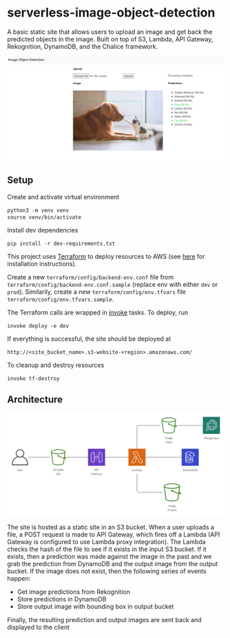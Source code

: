 # serverless-image-object-detection

A basic static site that allows users to upload an image and get back the predicted objects in the image. Built on top of S3, Lambda, API Gateway, Rekognition, DynamoDB, and the Chalice framework.

![alt text](images/site.png)


## Setup

Create and activate virtual environment
```
python3 -m venv venv
source venv/bin/activate
```

Install dev dependencies
```
pip install -r dev-requirements.txt
```

This project uses [Terraform](https://www.terraform.io/) to deploy resources to AWS (see [here](https://learn.hashicorp.com/terraform/getting-started/install.html) for installation instructions).

Create a new `terraform/config/backend-env.conf` file from `terraform/config/backend-env.conf.sample` (replace env with either `dev` or `prod`). Similarily, create a new `terraform/config/env.tfvars` file `terraform/config/env.tfvars.sample`.

The Terraform calls are wrapped in [invoke](http://www.pyinvoke.org/) tasks. To deploy, run

```
invoke deploy -e dev
```


If everything is successful, the site should be deployed at

```
http://<site_bucket_name>.s3-website-<region>.amazonaws.com/
```

To cleanup and destroy resources

```
invoke tf-destroy
```
## Architecture
![alt text](images/diagram.png)

The site is hosted as a static site in an S3 bucket. When a user uploads a file, a POST request is made to API Gateway, which fires off a Lambda (API Gateway is configured to use Lambda proxy integration). The Lambda checks the hash of the file to see if it exists in the input S3 bucket. If it exists, then a prediction was made against the image in the past and we grab the prediction from DynamoDB and the output image from the output bucket. If the image does not exist, then the following series of events happen:

- Get image predictions from Rekognition
- Store predictions in DynamoDB
- Store output image with bounding box in output bucket

Finally, the resulting prediction and output images are sent back and displayed to the client
